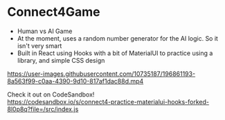# Connect4Game

- Human vs AI Game
- At the moment, uses a random number generator for the AI logic. So it isn't very smart
- Built in React using Hooks with a bit of MaterialUI to practice using a library, and simple CSS design

https://user-images.githubusercontent.com/10735187/196861193-8a563f99-c0aa-4390-9d10-817af1dac88d.mp4  

Check it out on CodeSandbox!  
https://codesandbox.io/s/connect4-practice-materialui-hooks-forked-8l0p8q?file=/src/index.js

